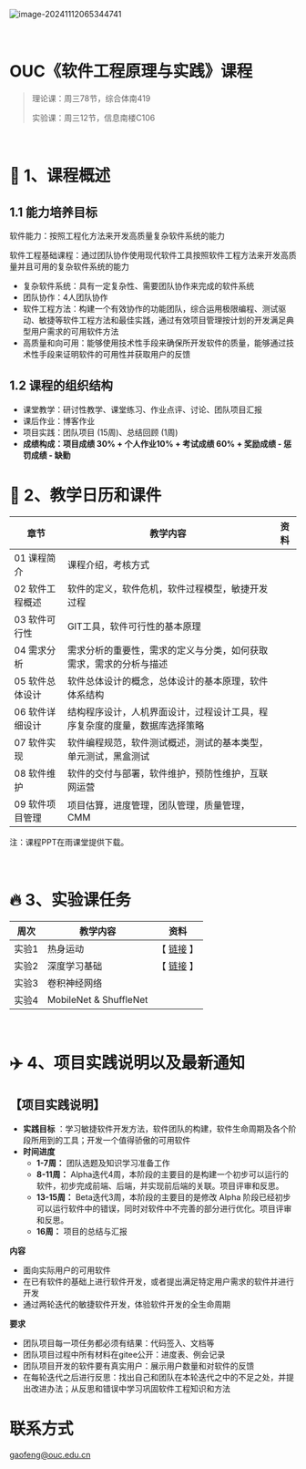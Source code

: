 ![image-20241112065344741](https://gaopursuit.oss-cn-beijing.aliyuncs.com/img/2024/image-20241112065344741.png)

<br>

#  OUC《软件工程原理与实践》课程

> 理论课：周三78节，综合体南419
>
> 实验课：周三12节，信息南楼C106

<br>

#  🎉 1、课程概述

## 1.1 能力培养目标

软件能力：按照工程化方法来开发高质量复杂软件系统的能力

软件工程基础课程：通过团队协作使用现代软件工具按照软件工程方法来开发高质量并且可用的复杂软件系统的能力

- 复杂软件系统：具有一定复杂性、需要团队协作来完成的软件系统
- 团队协作：4人团队协作
- 软件工程方法：构建一个有效协作的功能团队，综合运用极限编程、测试驱动、敏捷等软件工程方法和最佳实践，通过有效项目管理按计划的开发满足典型用户需求的可用软件方法
- 高质量和向可用：能够使用技术性手段来确保所开发软件的质量，能够通过技术性手段来证明软件的可用性并获取用户的反馈

## 1.2 课程的组织结构

- 课堂教学：研讨性教学、课堂练习、作业点评、讨论、团队项目汇报
- 课后作业：博客作业
- 项目实践：团队项目 (15周)、总结回顾 (1周)
- **成绩构成：项目成绩 30% + 个人作业10% + 考试成绩 60% + 奖励成绩 - 惩罚成绩 - 缺勤**
  <br>

# 🎯 2、教学日历和课件

| 章节            | 教学内容                                                     | 资料 |
| --------------- | ------------------------------------------------------------ | ---- |
| 01 课程简介     | 课程介绍，考核方式                                           |      |
| 02 软件工程概述 | 软件的定义，软件危机，软件过程模型，敏捷开发过程             |      |
| 03 软件可行性   | GIT工具，软件可行性的基本原理                                |      |
| 04 需求分析     | 需求分析的重要性，需求的定义与分类，如何获取需求，需求的分析与描述 |      |
| 05 软件总体设计 | 软件总体设计的概念，总体设计的基本原理，软件体系结构         |      |
| 06 软件详细设计 | 结构程序设计，人机界面设计，过程设计工具，程序复杂度的度量，数据库选择策略 |      |
| 07 软件实现     | 软件编程规范，软件测试概述，测试的基本类型，单元测试，黑盒测试 |      |
| 08 软件维护     | 软件的交付与部署，软件维护，预防性维护，互联网运营           |      |
| 09 软件项目管理 | 项目估算，进度管理，团队管理，质量管理，CMM                  |      |

注：课程PPT在雨课堂提供下载。

<br>

# 🔥 3、实验课任务

| 周次   | 教学内容                   | 资料                                                         |
| ------ | -------------------------- | ------------------------------------------------------------ |
| 实验1  | 热身运动                   | 【 [链接](https://oucai.club/classes/se/lab01) 】|
| 实验2  | 深度学习基础               | 【 [链接](https://oucai.club/classes/se/lab02) 】|
| 实验3  | 卷积神经网络               |  |
| 实验4  | MobileNet & ShuffleNet     |  |


<br>



# ✈️ 4、项目实践说明以及最新通知


## 【项目实践说明】

- **实践目标** ：学习敏捷软件开发方法，软件团队的构建，软件生命周期及各个阶段所用到的工具；开发一个值得骄傲的可用软件
- **时间进度**
  - **1-7周：** 团队选题及知识学习准备工作
  - **8-11周：** Alpha迭代4周，本阶段的主要目的是构建一个初步可以运行的软件，初步完成前端、后端，并实现前后端的关联。项目评审和反思。
  - **13-15周：** Beta迭代3周，本阶段的主要目的是修改 Alpha 阶段已经初步可以运行软件中的错误，同时对软件中不完善的部分进行优化。项目评审和反思。
  - **16周：** 项目的总结与汇报

**内容**

- 面向实际用户的可用软件
- 在已有软件的基础上进行软件开发，或者提出满足特定用户需求的软件并进行开发
- 通过两轮迭代的敏捷软件开发，体验软件开发的全生命周期

**要求**

- 团队项目每一项任务都必须有结果：代码签入、文档等
- 团队项目过程中所有材料在gitee公开：进度表、例会记录
- 团队项目开发的软件要有真实用户：展示用户数量和对软件的反馈
- 在每轮迭代之后进行反思：找出自己和团队在本轮迭代之中的不足之处，并提出改进办法；从反思和错误中学习巩固软件工程知识和方法







# 联系方式

gaofeng@ouc.edu.cn



